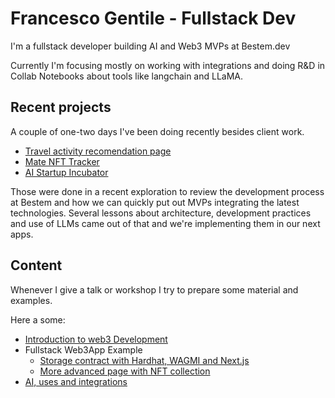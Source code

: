 # Francesco Gentile - Fullstack Dev

I'm a fullstack developer building AI and Web3 MVPs at Bestem.dev

Currently I'm focusing mostly on working with integrations and doing R&D in Collab Notebooks about tools like langchain and LLaMA.

## Recent projects
A couple of one-two days I've been doing recently besides client work.

- [Travel activity recomendation page](https://checitybot.vercel.app/)
- [Mate NFT Tracker](https://quien-tiene-el-mate.vercel.app/)
- [AI Startup Incubator](https://mvp.bestem.dev/)

Those were done in a recent exploration to review the development process at Bestem and how we can quickly put out MVPs integrating the latest technologies. Several lessons about architecture, development practices and use of LLMs came out of that and we're implementing them in our next apps.

## Content
Whenever I give a talk or workshop I try to prepare some material and examples.

Here a some:
- [Introduction to web3 Development](https://github.com/Eyon42/W3M-Bootcamp)
- Fullstack Web3App Example
  - [Storage contract with Hardhat, WAGMI and Next.js](https://github.com/Eyon42/KoD-Fullstack-Demo)
  - [More advanced page with NFT collection](https://github.com/Eyon42/W3M-bootcamp-ejemplo)
- [AI, uses and integrations](https://eyon.notion.site/Materiales-Charla-AI-7b236f0f6485431fb2ed87bfc2fa4f1e)

